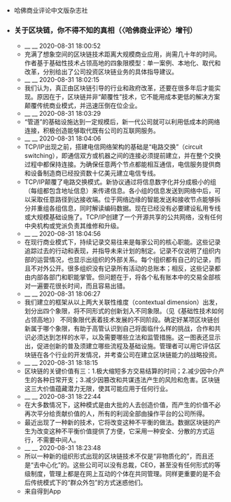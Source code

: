 - 哈佛商业评论中文版杂志社
- ### 关于区块链，你不得不知的真相（〈哈佛商业评论〉增刊）
    - __ __ 2020-08-31 18:00:52
    - 充满了想象空间的区块链技术距离大规模商业应用，尚需几十年的时间。作者基于基础性技术占领高地的四象限模型：单一案例、本地化、取代和改革，分别给出了公司投资区块链业务的具体指导建议。
    - __ __ 2020-08-31 18:02:15
    - 我们认为，真正由区块链引导的行业和政府改革，还要在很多年后才能实现。原因在于，区块链并非“颠覆性”技术，它不能用成本更低的解决方案颠覆传统商业模式，并迅速压倒在位企业。
    - __ __ 2020-08-31 18:03:29
    - “管道”的基础设施达到一定规模后，新一代公司就可以利用低成本的网络连接，积极创造能够取代既有公司的互联网服务。
    - __ __ 2020-08-31 18:04:06
    - TCP/IP出现之前，搭建电信网络架构的基础是“电路交换”（circuit switching），即通信双方或机器之间的连接必须提前建立，并在整个交换过程中都保持连接。为确保任意两个节点都能相互通信，电信服务提供商和设备制造商已经投资数十亿美元建立电信专线。
    - TCP/IP颠覆了电路交换模式。新协议通过将信息数字化并分成极小的组（每组都包含地址信息）来传递信息。各小组的信息发送到网络中后，可以采取任意路径到达接收端。位于网络边缘的智能发送和接收节点能够拆分并重组各组信息，同时解读编码数据。现在已经没有必要建设私用专线或大规模基础设施了。TCP/IP创建了一个开源共享的公共网络，没有任何中央机构或党派负责其维修和升级。
    - __ __ 2020-08-31 18:04:56
    - 在现行商业模式下，持续记录交易往来是每家公司的核心职能。这些记录追踪过去的行动和表现，并指导未来计划的制定。记录不仅说明了组织内部的运营情况，也显示出组织的外部关系。每个组织都有自己的记录，而且不对外公开。很多组织没有记录所有活动的总账本；相反，这些记录都由内部各部门和职能掌管。但问题在于，将各个私有账本中的交易全部核对一遍要花很长时间，而且容易出错。
    - __ __ 2020-08-31 18:06:27
    - 我们建立的框架从以上两大关联性维度（contextual dimension）出发，划分出四个象限，将不同形式的创新划入不同象限。（见《基础性技术如何占领高地》） 不同象限代表着技术发展的不同阶段。确定好某项区块链创新属于哪个象限，有助于高管认识到自己将面临什么样的挑战，合作和共识必须达到怎样的水平，以及需要哪些立法和监管措施。这一图表还显示出，促进创新的普及须建立哪些流程及基础设施。管理者可以用它评估区块链在各个行业的开发情况，并考查公司在建立区块链能力的战略投资。
    - __ __ 2020-08-31 18:18:15
    - 区块链的关键价值有三：1.极大缩短多方交易结算的时间；2.减少因中介产生的各种日常开支；3.减少因篡改和共谋违法产生的风险和危害。区块链这三大价值蕴藏潜力无限，使其可能应用于任何行业。
    - __ __ 2020-08-31 18:22:44
    - 在大多数情况下，这种模式是由大批的人去创造价值，而产生的价值不必再次平分给贡献价值的人，所有的利润全部由操作平台的公司所得。
    - 最近出现了一种新的技术，它将改变这种不平衡的做法。数据区块链的产生为改变这种不平衡价值提供了方便，它采用一种安全、分散的方式运行，不需要中间人。
    - __ __ 2020-08-31 18:23:48
    - 所以一种新的组织形式出现的区块链技术不仅是“非物质化的”，而且还是“去中心化”的。这些公司可以没有总裁，CEO，甚至没有任何形式的等级制度，管理上都是在网上互动的个体在共同管理。同样更重要的是不会后传统模式下的“群众外包”的方式迷惑他们。
    - 来自得到App
